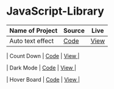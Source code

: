 # JavaScript-Library

| Name of Project  | Source                                                                                        | Live                                                        |
| ---------------- | --------------------------------------------------------------------------------------------- | ----------------------------------------------------------- |
| Auto text effect | [Code](https://github.com/parixitsoni/JavaScript-Library/tree/master/Auto-text-effect) | [View](https://java-script-library.vercel.app/)             |

| Count Down       | [Code](https://github.com/parixitsoni/JavaScript-Library/tree/master/Countdown)        | [View ](https://java-script-library-count-down.vercel.app/) |

| Dark Mode        | [Code](https://github.com/parixitsoni/JavaScript-Library/tree/master/Darkmode)         | [View ](https://jslibrary-darkmode.vercel.app/)             |

| Hover Board      | [Code](https://github.com/parixitsoni/JavaScript-Library/tree/master/Hover-Board)      | [View ]()                                                   |
